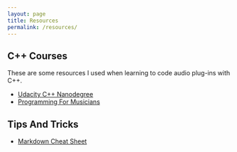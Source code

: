 ```yaml
---
layout: page
title: Resources
permalink: /resources/
---
```


## C++ Courses

These are some resources I used when learning to code audio plug-ins with C++.

- [Udacity C++ Nanodegree](https://www.udacity.com/course/c-plus-plus-nanodegree--nd213)
- [Programming For Musicians](https://www.programmingformusicians.com/)

## Tips And Tricks

- [Markdown Cheat Sheet](https://www.markdownguide.org/cheat-sheet/)

